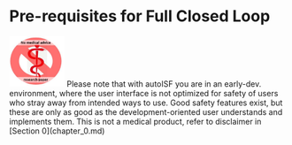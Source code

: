 # Pre-requisites for Full Closed Loop

<img src="./images/00_Introduction_FCL-book.V%203.0_img_1.jpg" alt="This is an example image" width="100" class="float-right"/>
Please note that with autoISF you are in an early-dev. environment, 
where the user interface is not optimized for safety of users who stray 
away from intended ways to use. Good safety features exist, 
but these are  only as good as the development-oriented user understands and 
implements  them. This is not a medical product, refer to disclaimer in [Section 0](chapter_0.md)

